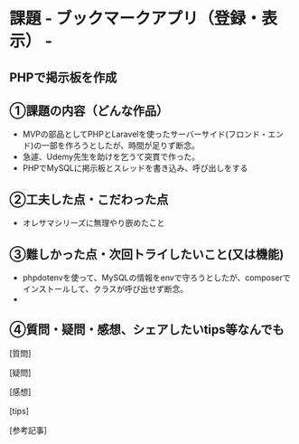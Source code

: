 # 課題 - ブックマークアプリ（登録・表示） -　
## PHPで掲示板を作成

## ①課題の内容（どんな作品）
- MVPの部品としてPHPとLaravelを使ったサーバーサイド(フロンド・エンド)の一部を作ろうとしたが、時間が足りず断念。
- 急遽、Udemy先生を助けを乞うて突貫で作った。
- PHPでMySQLに掲示板とスレッドを書き込み、呼び出しをする


## ②工夫した点・こだわった点
- オレサマシリーズに無理やり嵌めたこと

## ③難しかった点・次回トライしたいこと(又は機能)
- phpdotenvを使って、MySQLの情報をenvで守ろうとしたが、composerでインストールして、クラスが呼び出せず断念。
- 
## ④質問・疑問・感想、シェアしたいtips等なんでも
[質問]


[疑問]　


[感想]　
  

[tips]　
  

[参考記事]
